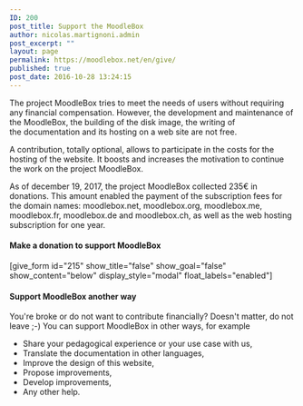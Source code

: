 ```yaml
---
ID: 200
post_title: Support the MoodleBox
author: nicolas.martignoni.admin
post_excerpt: ""
layout: page
permalink: https://moodlebox.net/en/give/
published: true
post_date: 2016-10-28 13:24:15
---
```

The project MoodleBox tries to meet the needs of users without requiring any financial compensation. However, the development and maintenance of the MoodleBox, the building of the disk image, the writing of the documentation and its hosting on a web site are not free.

A contribution, totally optional, allows to participate in the costs for the hosting of the website. It boosts and increases the motivation to continue the work on the project MoodleBox.

As of december 19, 2017, the project MoodleBox collected 235€ in donations. This amount enabled the payment of the subscription fees for the domain names: moodlebox.net, moodlebox.org, moodlebox.me, moodlebox.fr, moodlebox.de and moodlebox.ch, as well as the web hosting subscription for one year.
<h4>Make a donation to support MoodleBox</h4>
[give_form id="215" show_title="false" show_goal="false" show_content="below" display_style="modal" float_labels="enabled"]
<h4>Support MoodleBox another way</h4>
You're broke or do not want to contribute financially? Doesn't matter, do not leave ;-) You can support MoodleBox in other ways, for example
<ul>
 	<li>Share your pedagogical experience or your use case with us,</li>
 	<li>Translate the documentation in other languages,</li>
 	<li>Improve the design of this website,</li>
 	<li>Propose improvements,</li>
 	<li>Develop improvements,</li>
 	<li>Any other help.</li>
</ul>